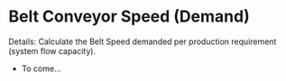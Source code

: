 <script setup>
  import CalcEmbeder from '../components/calc-embeder.vue'

  const calcData = {
    title: 'Belt Conveyor Speed (Supply)', 
    calcUrl: 'c-20211018.222608961-e3d-0aa465-520bdf' 
  }
</script>
# Belt Conveyor Speed (Demand)
Details: Calculate the Belt Speed demanded per production requirement (system flow capacity).
- To come...

<!-- <CalcEmbeder :calcData="calcData"
  width="100%" :iframeHeight="550" style="border:1px solid black;">
</CalcEmbeder>
 -->